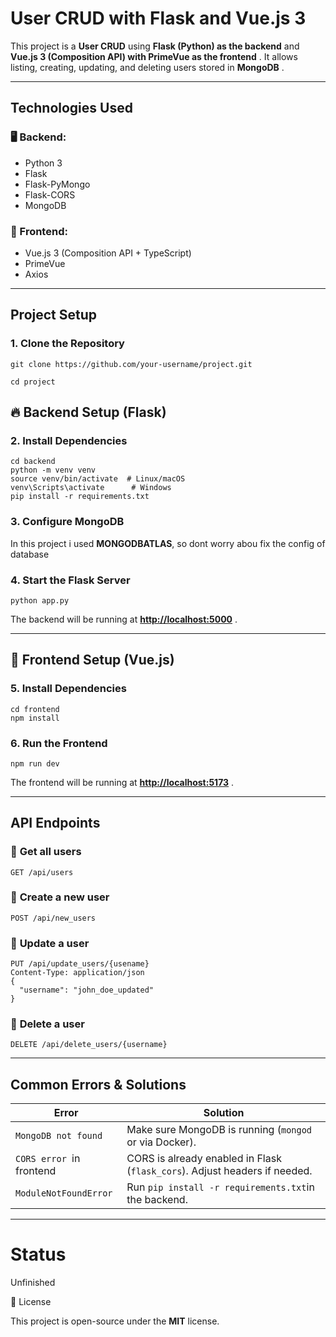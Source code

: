 # User CRUD with Flask and Vue.js 3

This project is a **User CRUD** using **Flask (Python) as the backend** and  **Vue.js 3 (Composition API) with PrimeVue as the frontend** . It allows listing, creating, updating, and deleting users stored in  **MongoDB** .

---

## Technologies Used

### 🖥️ Backend:

* Python 3
* Flask
* Flask-PyMongo
* Flask-CORS
* MongoDB

### 🎨 Frontend:

* Vue.js 3 (Composition API + TypeScript)
* PrimeVue
* Axios

---

## Project Setup

### **1. Clone the Repository**

`git clone https://github.com/your-username/project.git `

`cd project `

## 🔥 Backend Setup (Flask)

### **2. Install Dependencies**

```
cd backend
python -m venv venv
source venv/bin/activate  # Linux/macOS
venv\Scripts\activate      # Windows
pip install -r requirements.txt

```

### **3. Configure MongoDB**

In this project i used **MONGODBATLAS**, so dont worry abou fix the config of database

### **4. Start the Flask Server**

`python app.py `

The backend will be running at  **[http://localhost:5000](http://localhost:5000)** .

---

## 🎨 Frontend Setup (Vue.js)

### **5. Install Dependencies**

```
cd frontend
npm install

```

### **6. Run the Frontend**

`npm run dev `

The frontend will be running at  **[http://localhost:5173]()** .

---

## API Endpoints

### 🔹 **Get all users**

`GET /api/users `

### 🔹 **Create a new user**

```
POST /api/new_users
```

### 🔹 **Update a user**

```
PUT /api/update_users/{usename}
Content-Type: application/json
{
  "username": "john_doe_updated"
}

```

### 🔹 **Delete a user**

`DELETE /api/delete_users/{username} `

---

## Common Errors & Solutions

| Error                      | Solution                                                                     |
| -------------------------- | ---------------------------------------------------------------------------- |
| `MongoDB not found`      | Make sure MongoDB is running (`mongod` or via Docker).                     |
| `CORS error `in frontend | CORS is already enabled in Flask (`flask_cors`). Adjust headers if needed. |
| `ModuleNotFoundError`    | Run `pip install -r requirements.txt`in the backend.                       |

---

Status
======

Unfinished

📜 License

This project is open-source under the **MIT** license.
